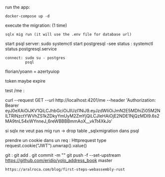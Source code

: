 run the app:

    docker-compose up -d


execute the migration: (1 time)

    sqlx mig run (it will use the .env file for database url)

start psql server:
    sudo systemctl start postgresql
    -see status : systemctl status postgresql.service

    connect: sudo su - postgres
             psql

florian/yoann = azertyuiop

token maybe expire


test /me :

curl --request GET --url http://localhost:4201/me --header 'Authorization: Bearer eyJ0eXAiOiJKV1QiLCJhbGciOiJIUzI1NiJ9.eyJzdWIiOiJmN2E5MDhiZi05M2NlLTRlNzctYWVhZS1kZDkyYmUyM2ZmYjQiLCJleHAiOjE2NDE1NjQzMDl9.6s2MA9tnL54xWYnneJ_6reWBBBBmmAoX__vkTt4XkJo'


si sqlx ne veut pas mig run -> drop table _sqlxmigration dans psql 


prendre un cookie dans un req : Httprequest type
request.cookie("JWT").unwrap().value()




git :
    git add .
    git commit -m ""
    git push -f --set-upstream https://github.com/eridio/yolo_address_book master
    
    
    https://aralroca.com/blog/first-steps-webassembly-rust
